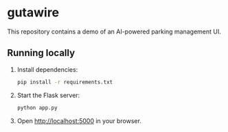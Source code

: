 # gutawire

This repository contains a demo of an AI-powered parking management UI.

## Running locally

1. Install dependencies:
   ```bash
   pip install -r requirements.txt
   ```
2. Start the Flask server:
   ```bash
   python app.py
   ```
3. Open [http://localhost:5000](http://localhost:5000) in your browser.
